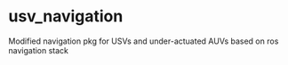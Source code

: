 # usv_navigation
Modified navigation pkg for USVs and under-actuated AUVs based on ros navigation stack
